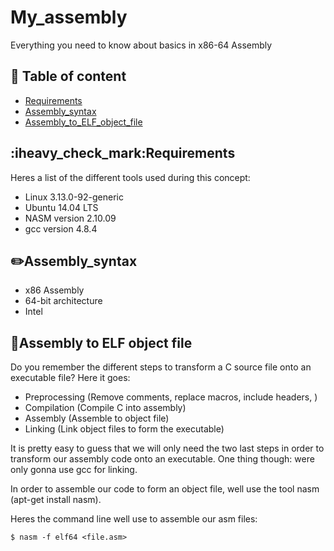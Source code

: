 # My_assembly
Everything you need to know about basics in x86-64 Assembly

## :book: Table of content
- [Requirements](#:iheavy_check_mark:Requirements)
- [Assembly_syntax](#:pencil2:Assembly_syntax)
- [Assembly_to_ELF_object_file](#:page_facing_up:Assembly)

## :iheavy_check_mark:Requirements
Heres a list of the different tools used during this concept: 
- Linux 3.13.0-92-generic
- Ubuntu 14.04 LTS
- NASM version 2.10.09
- gcc version 4.8.4

## :pencil2:Assembly_syntax
- x86 Assembly
- 64-bit architecture
- Intel

## :page_facing_up:Assembly to ELF object file
Do you remember the different steps to transform a C source file onto an
executable file? Here it goes:

- Preprocessing (Remove comments, replace macros, include headers, )
- Compilation (Compile C into assembly)
- Assembly (Assemble to object file)
- Linking (Link object files to form the executable)

It is pretty easy to guess that we will only need the two last steps in order
to transform our assembly code onto an executable. One thing though: were only
gonna use gcc for linking.

In order to assemble our code to form an object file, well use the tool nasm
(apt-get install nasm).

Heres the command line well use to assemble our asm files:
```
$ nasm -f elf64 <file.asm>
```
